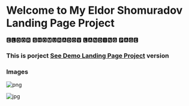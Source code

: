 # Welcome to My Eldor Shomuradov Landing Page Project

🅴🅻🅳🅾🆁   🆂🅷🅾🅼🆄🆁🅰🅳🅾🆅   🅻🅰🅽🅳🅸🅽🅶   🅿🅰🅶🅴

<h3> This is porject <a href="https://eldor-shomurodov-landing-beknur.netlify.app/">See Demo Landing Page Project</a> version </h3>

### Images
![png](https://github.com/beknurmaxalbayev/Eldor-Shomuradov-Landing-Page/blob/main/project%20png/1.png?raw=true)

![jpg](https://github.com/beknurmaxalbayev/Eldor-Shomuradov-Landing-Page/blob/main/project%20png/2.png?raw=true)
